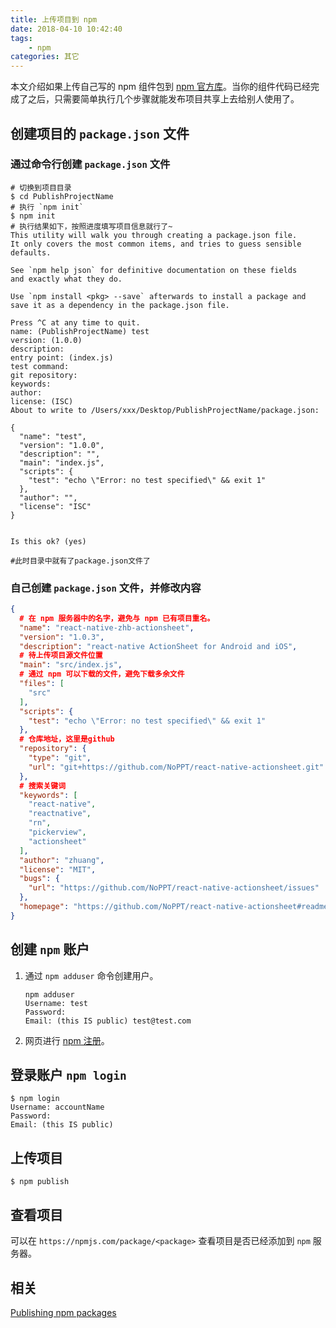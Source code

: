 ```yaml
---
title: 上传项目到 npm
date: 2018-04-10 10:42:40
tags:
    - npm
categories: 其它
---
```


本文介绍如果上传自己写的 npm 组件包到 [npm 官方库][3]。当你的组件代码已经完成了之后，只需要简单执行几个步骤就能发布项目共享上去给别人使用了。

<!-- more -->

## 创建项目的 `package.json` 文件

### 通过命令行创建 `package.json` 文件

```shell
# 切换到项目目录
$ cd PublishProjectName
# 执行 `npm init`
$ npm init
# 执行结果如下，按照进度填写项目信息就行了~
This utility will walk you through creating a package.json file.
It only covers the most common items, and tries to guess sensible defaults.

See `npm help json` for definitive documentation on these fields
and exactly what they do.

Use `npm install <pkg> --save` afterwards to install a package and
save it as a dependency in the package.json file.

Press ^C at any time to quit.
name: (PublishProjectName) test
version: (1.0.0)
description:
entry point: (index.js)
test command:
git repository:
keywords:
author:
license: (ISC)
About to write to /Users/xxx/Desktop/PublishProjectName/package.json:

{
  "name": "test",
  "version": "1.0.0",
  "description": "",
  "main": "index.js",
  "scripts": {
    "test": "echo \"Error: no test specified\" && exit 1"
  },
  "author": "",
  "license": "ISC"
}


Is this ok? (yes)

#此时目录中就有了package.json文件了
```

### 自己创建 `package.json` 文件，并修改内容

```json
{
  # 在 npm 服务器中的名字，避免与 npm 已有项目重名。
  "name": "react-native-zhb-actionsheet",
  "version": "1.0.3",
  "description": "react-native ActionSheet for Android and iOS",
  # 待上传项目源文件位置
  "main": "src/index.js",
  # 通过 npm 可以下载的文件，避免下载多余文件
  "files": [
    "src"
  ],
  "scripts": {
    "test": "echo \"Error: no test specified\" && exit 1"
  },
  # 仓库地址，这里是github
  "repository": {
    "type": "git",
    "url": "git+https://github.com/NoPPT/react-native-actionsheet.git"
  },
  # 搜索关键词
  "keywords": [
    "react-native",
    "reactnative",
    "rn",
    "pickerview",
    "actionsheet"
  ],
  "author": "zhuang",
  "license": "MIT",
  "bugs": {
    "url": "https://github.com/NoPPT/react-native-actionsheet/issues"
  },
  "homepage": "https://github.com/NoPPT/react-native-actionsheet#readme"
}
```

## 创建 `npm` 账户

1. 通过 `npm adduser` 命令创建用户。

    ```shell
    npm adduser
    Username: test
    Password:
    Email: (this IS public) test@test.com
    ```
2. 网页进行 [npm 注册][2]。

## 登录账户 `npm login`

``` shell
$ npm login
Username: accountName
Password:
Email: (this IS public)
```

## 上传项目

```shell
$ npm publish
```

## 查看项目

可以在 `https://npmjs.com/package/<package>` 查看项目是否已经添加到 `npm` 服务器。

## 相关

[Publishing npm packages][0]

[0]: https://docs.npmjs.com/getting-started/publishing-npm-packages
[1]: https://docs.npmjs.com/getting-started/creating-node-modules
[2]: https://www.npmjs.com/signup
[3]: https://www.npmjs.com